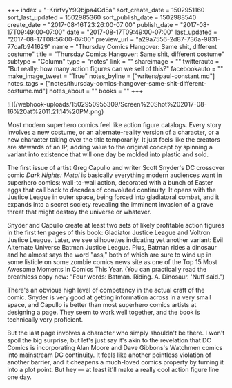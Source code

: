 +++
index = "-KrirfvyY9Qbjpa4Cd5a"
sort_create_date = 1502951160
sort_last_updated = 1502985360
sort_publish_date = 1502988540
create_date = "2017-08-16T23:26:00-07:00"
publish_date = "2017-08-17T09:49:00-07:00"
date = "2017-08-17T09:49:00-07:00"
last_updated = "2017-08-17T08:56:00-07:00"
preview_url = "a29a7556-2d87-736a-9831-77cafb941629"
name = "Thursday Comics Hangover: Same shit, different costume"
title = "Thursday Comics Hangover: Same shit, different costume"
subtype = "Column"
type = "notes"
link = ""
shareimage = ""
twitterauto = "But really: how many action figures can we sell of this?"
facebookauto = ""
make_image_tweet = "True"
notes_byline = ["writers/paul-constant.md"]
notes_tags = ["notes/thursday-comics-hangover-same-shit-different-costume.md"]
notes_about = ""
books = ""
+++
<p class="image">![](/webhook-uploads/1502950955309/Screen%20Shot%202017-08-16%20at%2011.21.14%20PM.png)</p>

Most modern superhero comics feel like action figure catalogs. Every story involves a new costume, or an alternate-reality version of a character, or a new character taking over the title temporarily. It just feels like the creators are stewards of an IP, adding value to the original concept by spinning a variant into existence that will one day be molded into plastic and sold.

The first issue of artist Greg Capullo and writer Scott Snyder's DC crossover comic *Dark Nights: Metal* is basically everything modern audiences want in superhero comics: wall-to-wall action, decorated with a bunch of Easter eggs that call back to decades of convoluted continuity. It opens with the Justice League in outer space, being forced into gladiatoral combat, and it expands into a secret society revealing the imminent invasion of a grave threat that might destroy the universe or whatever.

Snyder and Capullo create at least two sets of likely profitable action figures in the first ten pages of this book: Gladiator Justice League and Voltron Justice League. Later, we see silhouettes indicating yet another variant: Evil Alternate Universe Batman Justice League. Plus, Batman rides a dinosaur and he almost says the word "ass," both of which are sure to wind up in some listicle on some zombie comics news site as one of the Top 15 Most Awesome Moments In Comics This Year. (You can practically read the breathless copy now: "Four words: Batman. Riding. A. Dinosaur. 'Nuff said.") 

There's an obvious high level of competency in the actual craft of the comic. Snyder is very good at getting information across in a very small space, and Capullo is better than most superhero comics artists at designing a page. They seem to work well together, and the book is technically very proficient.

But the last page involves a character who simply shouldn't be there. I won't spoil the big surprise, but let's just say it's akin to the revelation that DC Comics is incorporating Alan Moore and Dave Gibbons's Watchmen comics into mainstream DC continuity. It feels like another pointless violation of another barrier, and it cheapens a much-loved comics property by turning it into a plot point. But hey — at least it'll make a really cool action figure line one day.